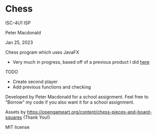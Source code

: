 # Chess

ISC-4U1 ISP

Peter Macdonald

Jan 25, 2023

Chess program which uses JavaFX

- Very much in progress, based off of a previous product I did [here](https://github.com/Eurphus/Chess)

TODO
- Create second player
- Add previous functions and checking



Developed by Peter Macdonald for a school assignment. Feel free to "Borrow" my code if you also want it for a school assignment. 

Assets by https://opengameart.org/content/chess-pieces-and-board-squares (Thank You!)

MIT license
